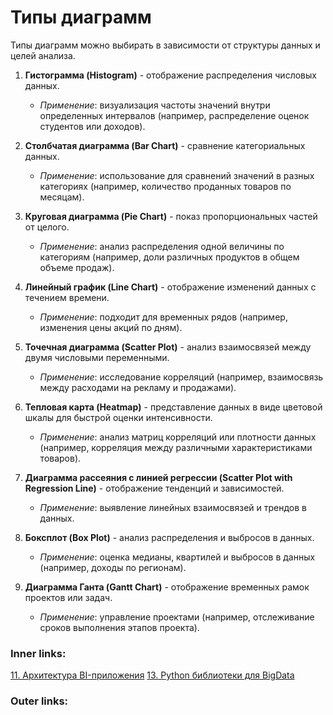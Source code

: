  

# Типы диаграмм

Типы диаграмм можно выбирать в зависимости от структуры данных и целей анализа. 

1. **Гистограмма (Histogram)**  - отображение распределения числовых данных.  
   - *Применение*: визуализация частоты значений внутри определенных интервалов (например, распределение оценок студентов или доходов).

2. **Столбчатая диаграмма (Bar Chart)**  - сравнение категориальных данных.  
   - *Применение*: использование для сравнений значений в разных категориях (например, количество проданных товаров по месяцам).

3. **Круговая диаграмма (Pie Chart)**  - показ пропорциональных частей от целого.  
   - *Применение*: анализ распределения одной величины по категориям (например, доли различных продуктов в общем объеме продаж).

4. **Линейный график (Line Chart)**  - отображение изменений данных с течением времени.  
   - *Применение*: подходит для временных рядов (например, изменения цены акций по дням).

5. **Точечная диаграмма (Scatter Plot)**  - анализ взаимосвязей между двумя числовыми переменными.  
   - *Применение*: исследование корреляций (например, взаимосвязь между расходами на рекламу и продажами).

6. **Тепловая карта (Heatmap)**  - представление данных в виде цветовой шкалы для быстрой оценки интенсивности.  
   - *Применение*: анализ матриц корреляций или плотности данных (например, корреляция между различными характеристиками товаров).

7. **Диаграмма рассеяния с линией регрессии (Scatter Plot with Regression Line)**  - отображение тенденций и зависимостей.  
   - *Применение*: выявление линейных взаимосвязей и трендов в данных.

8. **Боксплот (Box Plot)**  - анализ распределения и выбросов в данных.  
   - *Применение*: оценка медианы, квартилей и выбросов в данных (например, доходы по регионам).

9. **Диаграмма Ганта (Gantt Chart)**  - отображение временных рамок проектов или задач.  
   - *Применение*: управление проектами (например, отслеживание сроков выполнения этапов проекта).


### Inner links:
[11. Архитектура BI-приложения](2.%20Theory/Big%20Data/11.%20Архитектура%20BI-приложения.md)
[13. Python библиотеки для BigData](2.%20Theory/Big%20Data/13.%20Python%20библиотеки%20для%20BigData.md)

### Outer links:
